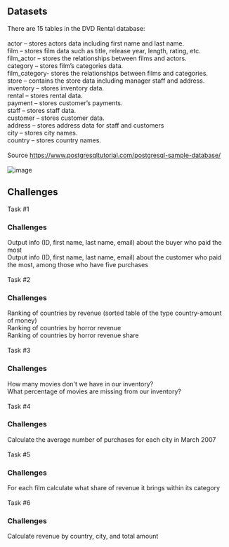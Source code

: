 ## Datasets

There are 15 tables in the DVD Rental database:<br/>
<br/>
actor – stores actors data including first name and last name.<br/>
film – stores film data such as title, release year, length, rating, etc.<br/>
film_actor – stores the relationships between films and actors.<br/>
category – stores film’s categories data.<br/>
film_category- stores the relationships between films and categories.<br/>
store – contains the store data including manager staff and address.<br/>
inventory – stores inventory data.<br/>
rental – stores rental data.<br/>
payment – stores customer’s payments.<br/>
staff – stores staff data.<br/>
customer – stores customer data.<br/>
address – stores address data for staff and customers<br/>
city – stores city names.<br/>
country – stores country names.<br/>
<br/>
Source https://www.postgresqltutorial.com/postgresql-sample-database/<br/>
<br/>
![image](https://user-images.githubusercontent.com/80908061/114444764-e9570400-9bd7-11eb-8820-a66597ddc6d0.png)

## Challenges

Task #1
### Challenges

Output info (ID, first name, last name, email) about the buyer who paid the most<br/>
Output info (ID, first name, last name, email) about the customer who paid the most, among those who have five purchases<br/>
<br/>
Task #2
### Challenges
Ranking of countries by revenue (sorted table of the type country-amount of money)<br/>
Ranking of countries by horror revenue<br/>
Ranking of countries by horror revenue share<br/>
<br/>
Task #3
### Challenges
How many movies don't we have in our inventory?<br/>
What percentage of movies are missing from our inventory?<br/>
<br/>
Task #4
### Challenges
Calculate the average number of purchases for each city in March 2007<br/>
<br/>
Task #5
### Challenges
For each film calculate what share of revenue it brings within its category<br/>
<br/>
Task #6
### Challenges
Calculate revenue by country, city, and total amount<br/>


